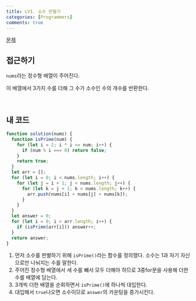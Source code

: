 ```yaml
---
title: LV1. 소수 만들기
categories: [Programmers]
comments: true
---
```


[문제](https://programmers.co.kr/learn/courses/30/lessons/12977)

## 접근하기

`nums`라는 정수형 배열이 주어진다.

이 배열에서 3가지 수를 더해 그 수가 소수인 수의 개수를 반환한다.

<br>

## 내 코드

```js
function solution(nums) {
  function isPrime(num) {
    for (let i = 2; i * i <= num; i++) {
      if (num % i === 0) return false;
    }
    return true;
  }
  let arr = [];
  for (let i = 0; i < nums.length; i++) {
    for (let j = i + 1; j < nums.length; j++) {
      for (let k = j + 1; k < nums.length; k++) {
        arr.push(nums[i] + nums[j] + nums[k]);
      }
    }
  }
  let answer = 0;
  for (let i = 0; i < arr.length; i++) {
    if (isPrime(arr[i])) answer++;
  }
  return answer;
}
```

1. 먼저 소수를 판별하기 위해 `isPrime()`라는 함수를 정의했다. 소수는 1과 자기 자신으로만 나눠지는 수를 말한다.
2. 주어진 정수형 배열에서 세 수를 뺴서 모두 더해야 하므로 3중for문을 사용해 더한 수를 배열에 담는다.
3. 3개씩 더한 배열을 순회하면서 `isPrime()`에 하나씩 대입한다.
4. 대입해서 `true`나오면 소수이므로 `answer`의 카운팅을 증가시킨다.
